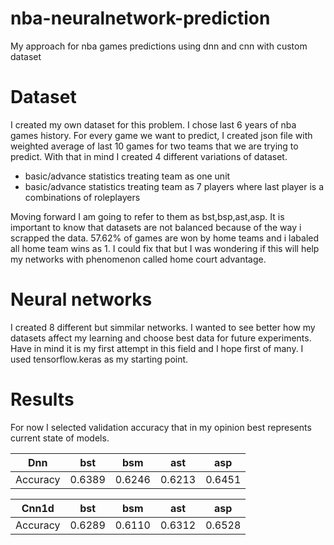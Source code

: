 # nba-neuralnetwork-prediction
My approach for nba games predictions using dnn and cnn with custom dataset
# Dataset
I created my own dataset for this problem. I chose last 6 years of nba games history. For every game we want to predict, I created json file with weighted average of last 10 games for two teams that we are trying to predict. With that in mind I created 4 different variations of dataset.
  - basic/advance statistics treating team as one unit
  - basic/advance statistics treating team as 7 players where last player is a combinations of roleplayers

Moving forward I am going to refer to them as bst,bsp,ast,asp.
It is important to know that datasets are not balanced because of the way i scrapped the data. 57.62% of games are won by home teams and i labaled all home team wins as 1. I could fix that but I was wondering if this will help my networks with phenomenon called home court advantage.
# Neural networks
I created 8 different but simmilar networks. I wanted to see better how my datasets affect my learning and choose best data for future experiments.
Have in mind it is my first attempt in this field and I hope first of many. I used tensorflow.keras as my starting point. 
# Results

For now I selected validation accuracy that in my opinion best represents current state of models. 

Dnn | bst | bsm | ast | asp 
--- | --- | --- | --- |---
Accuracy | 0.6389 | 0.6246 | 0.6213 | 0.6451 

Cnn1d | bst | bsm | ast | asp 
--- | --- | --- | --- |---
Accuracy | 0.6289 | 0.6110 | 0.6312 | 0.6528 
